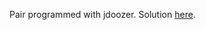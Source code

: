 Pair programmed with jdoozer. Solution [here](https://github.com/jdoozer/advent-of-code/tree/main/2021/day19).
